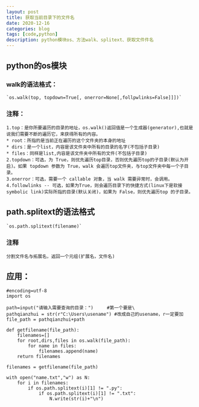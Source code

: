 ```yaml
---
layout: post
title: 获取当前目录下的文件名
date: 2020-12-16
categories: blog
tags: [code,python]
description: python模块os、方法walk、splitext、获取文件件名
---
```


## python的os模块

### walk的语法格式：
	`os.walk(top, topdown=True[, onerror=None[,follpwlinks=False]]])`
### 注释：
	1.top：是你所要遍历的目录的地址，os.walk()返回值是一个生成器(generator),也就是说我们需要不断的遍历它，来获得所有的内容。
	* root：所指的是当前正在遍历的这个文件夹的本身的地址
	* dirs：是一个list，内容是该文件夹中所有的目录的名字(不包括子目录)
	* files：同样是list,内容是该文件夹中所有的文件(不包括子目录)
	2.topdown：可选，为 True，则优先遍历top目录，否则优先遍历top的子目录(默认为开启)。如果 topdown 参数为 True，walk 会遍历top文件夹，与top文件夹中每一个子目录。
	3.onerror：可选，需要一个 callable 对象，当 walk 需要异常时，会调用。
	4.followlinks -- 可选，如果为True，则会遍历目录下的快捷方式(linux下是软接symbolic link)实际所指的目录(默认关闭)，如果为 False，则优先遍历top 的子目录。

## path.splitext的语法格式
	`os.path.splitext(filename)`
### 注释
	分割文件名与拓展名，返回一个元组(扩展名，文件名)
## 应用：
```
#encoding=utf-8
import os

path=input("请输入需要查询的目录：")	  #第一个要是\
pathqianzhui = str(r"C:\Users\usename") #改成自己的usename，r一定要加
file_path = pathqianzhui+path

def getfilename(file_path):
    filenames=[]
    for root,dirs,files in os.walk(file_path):
        for name in files:
            filenames.append(name)
    return filenames

filenames = getfilename(file_path)

with open("name.txt","w") as N:
    for i in filenames:
        if os.path.splitext(i)[1] != ".py":
            if os.path.splitext(i)[1] != ".txt":
                N.write(str(i)+"\n")
```

